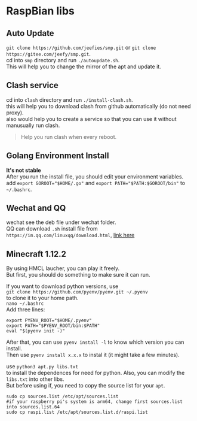 # RaspBian libs

## Auto Update
`git clone https://github.com/jeefies/smp.git` or `git clone https://gitee.com/jeefy/smp.git`.  
cd into `smp` directory and run `./autoupdate.sh`.  
This will help you to change the mirror of the apt and update it.  

## Clash service
cd into `clash` directory and run `./install-clash.sh`.  
this will help you to download clash from github automatically (do not need proxy).  
also would help you to create a service so that you can use it without manusually run clash.  
> Help you run clash when every reboot.

## Golang Environment Install
**It's not stable**  
After you run the install file, you should edit your environment variables.  
add `export GOROOT="$HOME/.go"` and `export PATH="$PATH:$GOROOT/bin"` to `~/.bashrc`.  

## Wechat and QQ
wechat see the deb file under wechat folder.  
QQ can download `.sh` install file from `https://im.qq.com/linuxqq/download.html`, [link here](https://im.qq.com/linuxqq/download.html)

## Minecraft 1.12.2
By using HMCL laucher, you can play it freely.  
But first, you should do something to make sure it can run.

If you want to download python versions, use  
`git clone https://github.com/pyenv/pyenv.git ~/.pyenv`  
to clone it to your home path.  
`nano ~/.bashrc`  
Add three lines:  
```
export PYENV_ROOT="$HOME/.pyenv"
export PATH="$PYENV_ROOT/bin:$PATH"
eval "$(pyenv init -)"
```
After that, you can use `pyenv install -l` to know which version you can install.  
Then use `pyenv install x.x.x` to instal it (it might take a few minutes).  

use `python3 apt.py libs.txt`  
to install the dependences for need for python. Also, you can modify the `libs.txt` into other libs.  
But before using if, you need to copy the source list for your `apt`.
```
sudo cp sources.list /etc/apt/sources.list 
#if your raspberry pi's system is arm64, change first sources.list into sources.list.64
sudo cp raspi.list /etc/apt/sources.list.d/raspi.list
```
